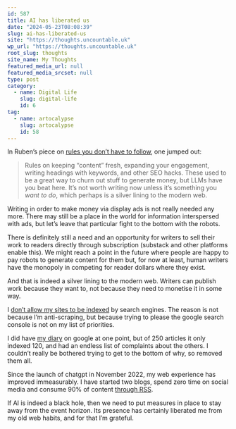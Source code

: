 ```yaml
---
id: 587
title: AI has liberated us
date: "2024-05-23T08:08:39"
slug: ai-has-liberated-us
site: "https://thoughts.uncountable.uk"
wp_url: "https://thoughts.uncountable.uk"
root_slug: thoughts
site_name: My Thoughts
featured_media_url: null
featured_media_srcset: null
type: post
category:
  - name: Digital Life
    slug: digital-life
    id: 6
tag:
  - name: artocalypse
    slug: artocalypse
    id: 58
---
```



<p>In Ruben&#8217;s piece on <a href="https://rubenerd.com/rules-of-blogging-that-are-safe-to-ignore/">rules you don&#8217;t have to follow</a>, one jumped out:</p>



<blockquote class="wp-block-quote is-style-plain is-layout-flow wp-block-quote-is-layout-flow is-style-plain--7">
<p>Rules on keeping “content” fresh, expanding your engagement, writing headings with keywords, and other SEO hacks. These used to be a great way to churn out stuff to generate money, but LLMs have you beat here. It’s not worth writing now unless it’s something you <em>want to do</em>, which perhaps is a silver lining to the modern web.</p>
</blockquote>



<p>Writing in order to make money via display ads is not really needed any more.  There may still be a place in the world for information interspersed with ads, but let&#8217;s leave that particular fight to the bottom with the robots.</p>



<p>There is definitely still a need and an opportunity for writers to sell their work to readers directly through subscription (substack and other platforms enable this). We might reach a point in the future where people are happy to pay robots to generate content for them but, for now at least, human writers have the monopoly in competing for reader dollars where they exist.</p>



<p>And that is indeed a silver lining to the modern web.  Writers can publish work because they want to, not because they need to monetise it in some way.  </p>



<p>I <a href="https://thoughts.uncountable.uk/not-on-google/" data-type="post" data-id="515">don&#8217;t allow my sites to be indexed</a> by search engines.  The reason is not because I&#8217;m anti-scraping, but because trying to please the google search console is not on my list of priorities.  </p>



<p>I did have <a href="https://diary.uncountable.uk/">my diary</a> on google at one point, but of 250 articles it only indexed 120, and had an endless list of complaints about the others. I couldn&#8217;t really be bothered trying to get to the bottom of why, so removed them all.</p>



<p>Since the launch of chatgpt in November 2022, my web experience has improved immeasurably.  I have started two blogs, spend zero time on social media and consume 90% of content <a href="https://thoughts.uncountable.uk/id-rather-you-didnt-read-this/" data-type="post" data-id="558">through RSS</a>.</p>



<p>If AI is indeed a black hole, then we need to put measures in place to stay away from the event horizon.  Its presence has certainly liberated me from my old web habits, and for that I&#8217;m grateful.</p>
